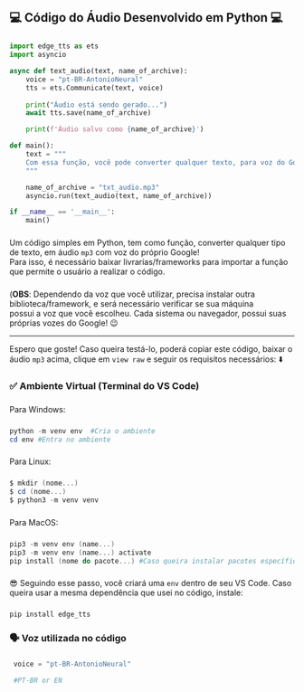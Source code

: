 **<h2>💻 Código do Áudio Desenvolvido em Python 💻</h2>**

###
```python
import edge_tts as ets
import asyncio

async def text_audio(text, name_of_archive):
    voice = "pt-BR-AntonioNeural"
    tts = ets.Communicate(text, voice)
    
    print("Áudio está sendo gerado...")
    await tts.save(name_of_archive)

    print(f'Áudio salvo como {name_of_archive}')

def main():
    text = """
    Com essa função, você pode converter qualquer texto, para voz do Google!
    """

    name_of_archive = "txt_audio.mp3"
    asyncio.run(text_audio(text, name_of_archive))

if __name__ == '__main__':
    main()
```

###

Um código simples em Python, tem como função, converter qualquer tipo de texto, em áudio `mp3` com voz do próprio Google!<br>
Para isso, é necessário baixar livrarias/frameworks para importar a função que permite o usuário a realizar o código.

###

(**OBS**: Dependendo da voz que você utilizar, precisa instalar outra biblioteca/framework, e será necessário verificar se sua máquina<br>
possui a voz que você escolheu. Cada sistema ou navegador, possui suas próprias vozes do Google! 😉

---

Espero que goste! Caso queira testá-lo, poderá copiar este código, baixar o áudio `mp3` acima, clique em `view raw` e seguir os requisitos necessários: ⬇️

###

**<h3>✅ Ambiente Virtual (Terminal do VS Code)</h3>**

###

Para Windows:

###
```powershell
python -m venv env  #Cria o ambiente
cd env #Entra no ambiente
```
###

Para Linux:

###
```powershell
$ mkdir (nome...)
$ cd (nome...) 
$ python3 -m venv venv
```

###

Para MacOS:

###
```powershell
pip3 -m venv env (name...)
pip3 -m venv env (name...) activate
pip install (nome do pacote...) #Caso queira instalar pacotes específios
```

###

😎 Seguindo esse passo, você criará uma `env` dentro de seu VS Code. Caso queira usar a mesma dependência que usei no código, instale:

###
```powershell
pip install edge_tts
```

###

**<h3>🗣️ Voz utilizada no código</h2>**

###
```python
 voice = "pt-BR-AntonioNeural"

 #PT-BR or EN
```
